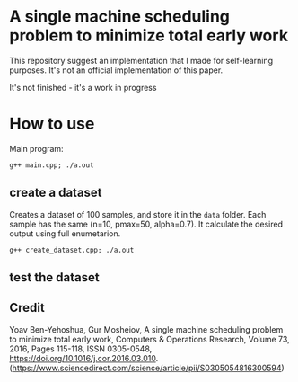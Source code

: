 # A single machine scheduling problem to minimize total early work

This repository suggest an implementation that I made for self-learning purposes.
It's not an official implementation of this paper.

It's not finished - it's a work in progress

# How to use
Main program:
```
g++ main.cpp; ./a.out
```

## create a dataset
Creates a dataset of 100 samples, and store it in the `data` folder.
Each sample has the same (n=10, pmax=50, alpha=0.7).
It calculate the desired output using full enumetarion.
```
g++ create_dataset.cpp; ./a.out
```

## test the dataset


## Credit

Yoav Ben-Yehoshua, Gur Mosheiov,
A single machine scheduling problem to minimize total early work,
Computers & Operations Research,
Volume 73,
2016,
Pages 115-118,
ISSN 0305-0548,
https://doi.org/10.1016/j.cor.2016.03.010.
(https://www.sciencedirect.com/science/article/pii/S0305054816300594)
